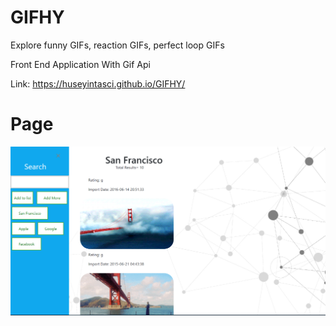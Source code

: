 # GIFHY
Explore funny GIFs, reaction GIFs, perfect loop GIFs

Front End Application With Gif Api

Link: https://huseyintasci.github.io/GIFHY/



Page
===
![alt text](https://github.com/HUSEYINTASCI/GIFHY/blob/master/assets/images/Page.PNG)